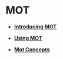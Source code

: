 # MOT<a name="EN-US_TOPIC_0257861804"></a>

-   **[Introducing MOT](introducing-mot.md)**  

-   **[Using MOT](using-mot.md)**  

-   **[Mot Concepts](mot-concepts.md)**  


